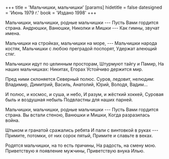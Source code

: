 +++
title = 'Мальчишки, мальчишки'
[params]
  hidetitle = false
  datesigned = 'Июнь 1979 г.'
  book = 'Издано 1998'
+++
<!-- Мальчишки, мальчишки -->

Мальчишки, мальчишки, родные мальчишки ---
Пусть Вами гордится страна.
Андрюшки, Ванюшки, Николки и Мишки ---
Как гимны, звучат имена.

Мальчишки на стройках, мальчишки на море, ---
Мальчишки народа костяк,
Мальчишки с любою преградой поспорят,
Удержат алеющий стяг.

Мальчишки идут по целинным просторам,
Штурмуют тайгу и Памир,
На наших мальчишках: Никитах, Егорах
Устойчиво держится мир.

Пред ними склоняется Северный полюс.
Суров, ледовит, нелюдим:
Владимир, Димитрий, Василь, Анатолий,
Юрий, Володя, Вадим...
<!-- [АвтИспр- Юрий, Валера, Вадим...] -->

И полюс, и космос, и суша, и небо,
И разум, и жёсткий хоккей,
Суровая быль и воздушная небыль
Подвластны для наших парней.

Мальчишки, мальчишки, родные мальчишки ---
Пусть Вами гордится страна.
Вы встали стеною, Ванюшки и Мишки,
Когда разразилась война.

Штыком и гранатой сражались ребята
И пали с винтовкой в руках ---
Примите, потомки, от них сорок пятый,
Примите и славьте в веках.

Родятся мальчишки, на то есть причины,
На радость, на смену мою.
Приветствую я появление мужчины,
Приветствую внука Илью.
<!-- [АвтВариант(2 строчки)- Приветствую вас, дорогие мужчины, Приветствую и признаю] -->

<!-- Июнь 1979 г. -->
<!-- Издано 1998 -->
<!-- Книжка 2 -->
